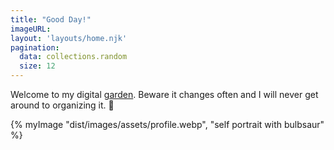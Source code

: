 ```yaml
---
title: "Good Day!"
imageURL: 
layout: 'layouts/home.njk'
pagination: 
  data: collections.random
  size: 12
---
```

<p class="font-sans text-lg sm:text-xl bg-teal-100 rounded-xl p-4 mt-4">Welcome to my digital <a href="https://maggieappleton.com/garden-history">garden</a>. Beware it changes often and I will never get around to organizing it. 🐋</p>  

 {% myImage "dist/images/assets/profile.webp", "self portrait with bulbsaur" %}  
    